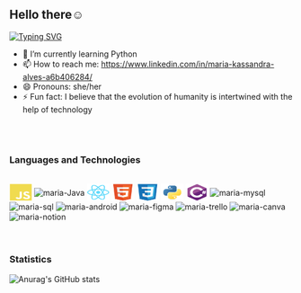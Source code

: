 ## Hello there☺️

[![Typing SVG](https://readme-typing-svg.demolab.com?font=Fira+Code&pause=1000&color=F75D9F&width=435&lines=I'm+Maria+Kassandra%2C+welcome!;i+study+computer+science+at+FECAP)](https://git.io/typing-svg)

<!--- 🔭 I’m currently working on -->
- 🌱 I’m currently learning Python
- 📫 How to reach me: https://www.linkedin.com/in/maria-kassandra-alves-a6b406284/
- 😄 Pronouns: she/her
- ⚡ Fun fact: I believe that the evolution of humanity is intertwined with the help of technology
  


<br/>
<br/>

### Languages and Technologies
  
<div style="display: inline_block"><br>
  <img align="center" alt="maria-Js" height="30" width="40" src="https://raw.githubusercontent.com/devicons/devicon/master/icons/javascript/javascript-plain.svg">
  <img   align="center" alt="maria-Java" height="30" width="40"  src="https://cdn.jsdelivr.net/gh/devicons/devicon@latest/icons/java/java-original.svg" />
  <img align="center" alt="maria-React" height="30" width="40" src="https://raw.githubusercontent.com/devicons/devicon/master/icons/react/react-original.svg">
  <img align="center" alt="maria-HTML" height="30" width="40" src="https://raw.githubusercontent.com/devicons/devicon/master/icons/html5/html5-original.svg">
  <img align="center" alt="mariaCSS" height="30" width="40" src="https://raw.githubusercontent.com/devicons/devicon/master/icons/css3/css3-original.svg">
  <img align="center" alt="mariaPython" height="30" width="40" src="https://raw.githubusercontent.com/devicons/devicon/master/icons/python/python-original.svg">
  <img align="center" alt="maria-Csharp" height="30" width="40" src="https://raw.githubusercontent.com/devicons/devicon/master/icons/csharp/csharp-original.svg">
  <img align="center" alt="maria-mysql" height="30" width="40"src="https://cdn.jsdelivr.net/gh/devicons/devicon@latest/icons/mysql/mysql-original.svg" />
  <img  align="center" alt="maria-sql" height="30" width="40" src="https://cdn.jsdelivr.net/gh/devicons/devicon@latest/icons/sqlite/sqlite-original.svg" />
  <img   align="center" alt="maria-android" height="30" width="40"src="https://cdn.jsdelivr.net/gh/devicons/devicon@latest/icons/androidstudio/androidstudio-original.svg" />
  <img  align="center" alt="maria-figma" height="30" width="40"  src="https://cdn.jsdelivr.net/gh/devicons/devicon@latest/icons/figma/figma-original.svg" />
   <img align="center" alt="maria-trello" height="30" width="40"   src="https://cdn.jsdelivr.net/gh/devicons/devicon@latest/icons/trello/trello-original.svg" />
  <img  align="center" alt="maria-canva" height="30" width="40"src="https://cdn.jsdelivr.net/gh/devicons/devicon@latest/icons/canva/canva-original.svg" />
  <img align = "center" alt ="maria-notion" height = "30"  width="40"  src="https://cdn.jsdelivr.net/gh/devicons/devicon@latest/icons/notion/notion-original.svg" />
</div>


<br/>
<br/>

###  Statistics

![Anurag's GitHub stats](https://github-readme-stats.vercel.app/api?username=mariaksks&show_icons=true&theme=highcontrast)
